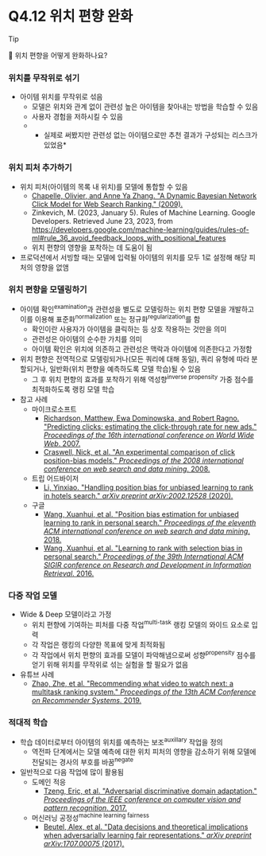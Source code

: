 # Q4.12 위치 편향 완화

> [!Tip]
>
> 🙋  위치 편향을 어떻게 완화하나요?

### 위치를 무작위로 섞기

-   아이템 위치를 무작위로 섞음
    -   모델은 위치와 관계 없이 관련성 높은 아이템을 찾아내는 방법을 학습할 수 있음
    -   사용자 경험을 저하시킬 수 있음
    -   *   실제로 써봤지만 관련성 없는 아이템으로만 추천 결과가 구성되는 리스크가 있었음*

### 위치 피처 추가하기

-   위치 피처(아이템의 목록 내 위치)를 모델에 통합할 수 있음
    -   [Chapelle, Olivier, and Anne Ya Zhang. "A Dynamic Bayesian Network Click Model for Web Search Ranking." (2009).](https://web-archive.southampton.ac.uk/www2009.eprints.org/1/2/clicks_chapelle.pdf)
    -   Zinkevich, M. (2023, January 5). Rules of Machine Learning. Google Developers. Retrieved June 23, 2023, from https://developers.google.com/machine-learning/guides/rules-of-ml#rule_36_avoid_feedback_loops_with_positional_features
    -   위치 편향의 영향을 포착하는 데 도움이 됨
-   프로덕션에서 서빙할 때는 모델에 입력될 아이템의 위치를 모두 1로 설정해 해당 피처의 영향을 없앰

### 위치 편향을 모델링하기

-   아이템 확인<sup>examination</sup>과 관련성을 별도로 모델링하는 위치 편향 모델을 개발하고 이를 이용해 표준화<sup>normalization</sup> 또는 정규화<sup>regularization</sup>를 함
    -   확인이란 사용자가 아이템을 클릭하는 등 상호 작용하는 것만을 의미
    -   관련성은 아이템의 순수한 가치를 의미
    -   아이템 확인은 위치에 의존하고 관련성은 맥락과 아이템에 의존한다고 가정함
-   위치 편향은 전역적으로 모델링되거나(모든 쿼리에 대해 동일), 쿼리 유형에 따라 분할되거나, 일반화(위치 편향을 예측하도록 모델 학습)될 수 있음
    -   그 후 위치 편향의 효과를 포착하기 위해 역성향<sup>inverse propensity</sup> 가중 점수를 최적화하도록 랭킹 모델 학습
-   참고 사례
    -   마이크로소프트
        -   [Richardson, Matthew, Ewa Dominowska, and Robert Ragno. "Predicting clicks: estimating the click-through rate for new ads." *Proceedings of the 16th international conference on World Wide Web*. 2007.](https://www2007.cpsc.ucalgary.ca/papers/paper784.pdf)
        -   [Craswell, Nick, et al. "An experimental comparison of click position-bias models." *Proceedings of the 2008 international conference on web search and data mining*. 2008.](https://citeseerx.ist.psu.edu/document?repid=rep1&type=pdf&doi=13d72ef522b405c18f7d228c5744687609b4c3a4)
    -   트립 어드바이저
        -   [Li, Yinxiao. "Handling position bias for unbiased learning to rank in hotels search." *arXiv preprint arXiv:2002.12528* (2020).](https://arxiv.org/pdf/2002.12528)
    -   구글
        -   [Wang, Xuanhui, et al. "Position bias estimation for unbiased learning to rank in personal search." *Proceedings of the eleventh ACM international conference on web search and data mining*. 2018.](https://dl.acm.org/doi/pdf/10.1145/3159652.3159732)
        -   [Wang, Xuanhui, et al. "Learning to rank with selection bias in personal search." *Proceedings of the 39th International ACM SIGIR conference on Research and Development in Information Retrieval*. 2016.](https://static.googleusercontent.com/media/research.google.com/ko//pubs/archive/45286.pdf)

### 다중 작업 모델

-   Wide & Deep 모델이라고 가정
    -   위치 편향에 기여하는 피처를 다중 작업<sup>multi-task</sup> 랭킹 모델의 와이드 요소로 입력
    -   각 작업은 랭킹의 다양한 목표에 맞게 최적화됨
    -   각 작업에서 위치 편향의 효과를 모델이 파악해냄으로써 성향<sup>propensity</sup> 점수를 얻기 위해 위치를 무작위로 섞는 실험을 할 필요가 없음
-   유튜브 사례
    -   [Zhao, Zhe, et al. "Recommending what video to watch next: a multitask ranking system." *Proceedings of the 13th ACM Conference on Recommender Systems*. 2019.](https://daiwk.github.io/assets/youtube-multitask.pdf)

### 적대적 학습

-   학습 데이터로부터 아이템의 위치를 예측하는 보조<sup>auxillary</sup> 작업을 정의
    -   역전파 단계에서는 모델 예측에 대한 위치 피처의 영향을 감소하기 위해 모델에 전달되는 경사의 부호를 바꿈<sup>negate</sup>
-   일반적으로 다음 작업에 많이 활용됨
    -   도메인 적응
        -   [Tzeng, Eric, et al. "Adversarial discriminative domain adaptation." *Proceedings of the IEEE conference on computer vision and pattern recognition*. 2017.](https://velog.io/@yetsyl0705/2017-CVPR-Adversarial-Discriminative-Domain-Adaptation-3867%ED%9A%8C-%EC%9D%B8%EC%9A%A9)
    -   머신러닝 공정성<sup>machine learning fairness</sup>
        -   [Beutel, Alex, et al. "Data decisions and theoretical implications when adversarially learning fair representations." *arXiv preprint arXiv:1707.00075* (2017).](https://arxiv.org/pdf/1707.00075)
